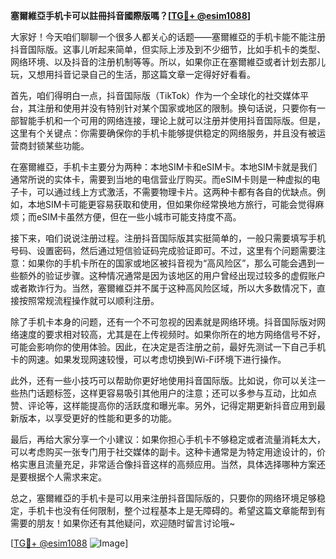 **塞爾維亞手机卡可以註冊抖音國際版嗎？[[TG💪+ @esim1088](https://t.me/s/esim1088)]**

大家好！今天咱们聊聊一个很多人都关心的话题——塞爾維亞的手机卡能不能注册抖音国际版。这事儿听起来简单，但实际上涉及到不少细节，比如手机卡的类型、网络环境、以及抖音的注册机制等等。所以，如果你正在塞爾維亞或者计划去那儿玩，又想用抖音记录自己的生活，那这篇文章一定得好好看看。

首先，咱们得明白一点，抖音国际版（TikTok）作为一个全球化的社交媒体平台，其注册和使用并没有特别针对某个国家或地区的限制。换句话说，只要你有一部智能手机和一个可用的网络连接，理论上就可以注册并使用抖音国际版。但是，这里有个关键点：你需要确保你的手机卡能够提供稳定的网络服务，并且没有被运营商封锁某些功能。

在塞爾維亞，手机卡主要分为两种：本地SIM卡和eSIM卡。本地SIM卡就是我们通常所说的实体卡，需要到当地的电信营业厅购买。而eSIM卡则是一种虚拟的电子卡，可以通过线上方式激活，不需要物理卡片。这两种卡都有各自的优缺点。例如，本地SIM卡可能更容易获取和使用，但如果你经常换地方旅行，可能会觉得麻烦；而eSIM卡虽然方便，但在一些小城市可能支持度不高。

接下来，咱们说说注册过程。注册抖音国际版其实挺简单的，一般只需要填写手机号码、设置密码，然后通过短信验证码完成验证即可。不过，这里有个问题需要注意：如果你的手机卡所在的国家或地区被抖音视为“高风险区”，那么可能会遇到一些额外的验证步骤。这种情况通常是因为该地区的用户曾经出现过较多的虚假账户或者欺诈行为。当然，塞爾維亞并不属于这种高风险区域，所以大多数情况下，直接按照常规流程操作就可以顺利注册。

除了手机卡本身的问题，还有一个不可忽视的因素就是网络环境。抖音国际版对网络速度的要求相对较高，尤其是在上传视频时。如果你所在的地方网络信号不好，可能会影响你的使用体验。因此，在决定是否注册之前，最好先测试一下自己手机卡的网速。如果发现网速较慢，可以考虑切换到Wi-Fi环境下进行操作。

此外，还有一些小技巧可以帮助你更好地使用抖音国际版。比如说，你可以关注一些热门话题标签，这样更容易吸引其他用户的注意；还可以多参与互动，比如点赞、评论等，这样能提高你的活跃度和曝光率。另外，记得定期更新抖音应用到最新版本，以享受更好的性能和更多的功能。

最后，再给大家分享一个小建议：如果你担心手机卡不够稳定或者流量消耗太大，可以考虑购买一张专门用于社交媒体的副卡。这种卡通常是为特定用途设计的，价格实惠且流量充足，非常适合像抖音这样的高频应用。当然，具体选择哪种方案还是要根据个人需求来定。

总之，塞爾維亞的手机卡是可以用来注册抖音国际版的，只要你的网络环境足够稳定，手机卡也没有任何限制，整个过程基本上是无障碍的。希望这篇文章能帮到有需要的朋友！如果你还有其他疑问，欢迎随时留言讨论哦~

[[TG💪+ @esim1088](https://t.me/s/esim1088) ![Image](https://i.postimg.cc/4NQfJmqS/Snipaste-2025-05-13-00-14-12.png)]